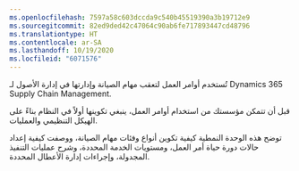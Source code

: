 ```yaml
---
ms.openlocfilehash: 7597a58c603dccda9c540b45519390a3b19712e9
ms.sourcegitcommit: 82ed9ded42c47064c90ab6fe717893447cd48796
ms.translationtype: HT
ms.contentlocale: ar-SA
ms.lasthandoff: 10/19/2020
ms.locfileid: "6071576"
---
```

تُستخدم أوامر العمل لتعقب مهام الصيانة وإدارتها في إدارة الأصول لـ Dynamics 365 Supply Chain Management. 

قبل أن تتمكن مؤسستك من استخدام أوامر العمل، ينبغي تكوينها أولاً في النظام بناءً على الهيكل التنظيمي والعمليات. 

توضح هذه الوحدة النمطية كيفية تكوين أنواع وفئات مهام الصيانة، ووصفت كيفية إعداد حالات دورة حياة أمر العمل، ومستويات الخدمة المحددة، وشرح عمليات التنفيذ المجدولة، وإجراءات إدارة الأعطال المحددة. 

